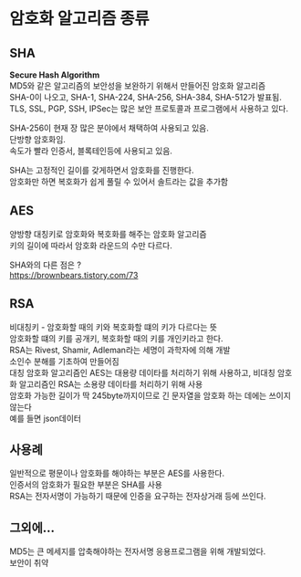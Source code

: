 # 암호화 알고리즘 종류

## SHA 
**Secure Hash Algorithm**   
MD5와 같은 알고리즘의 보안성을 보완하기 위해서 만들어진 암호화 알고리즘    
SHA-0이 나오고, SHA-1, SHA-224, SHA-256, SHA-384, SHA-512가 발표됨.     
TLS, SSL, PGP, SSH, IPSec는 많은 보안 프로토콜과 프로그램에서 사용하고 있다.      

SHA-256이 현재 장 많은 분야에서 채택하여 사용되고 있음.     
단방향 암호화임.    
속도가 빨라 인증서, 블록테인등에 사용되고 있음.     

SHA는 고정적인 길이를 갖게하면서 암호화를 진행한다.     
암호화만 하면 복호화가 쉽게 풀릴 수 있어서 솔트라는 값을 추가함     

## AES
양방향 대칭키로 암호화와 복호화를 해주는 암호화 알고리즘   
키의 길이에 따라서 암호화 라운드의 수만 다르다.   

SHA와의 다른 점은 ?   
https://brownbears.tistory.com/73   

## RSA
비대칭키 - 암호화할 때의 키와 복호화할 떄의 키가 다르다는 뜻    
암호화할 떄의 키를 공개키, 복호화할 때의 키를 개인키라고 한다.    
RSA는 Rivest, Shamir, Adleman라는 세명이 과학자에 의해 개발    
소인수 분해를 기초하여 만들어짐    
대칭 암호화 알고리즘인 AES는 대용량 데이타를 처리하기 위해 사용하고, 비대칭 암호화 알고리즘인 RSA는 소용량 데이타를 처리하기 위해 사용    
암호화 가능한 길이가 딱 245byte까지이므로 긴 문자열을 암호화 하는 데에는 쓰이지 않는다    
예를 들면 json데이터    

## 사용례
일반적으로 평문이나 암호화를 해야하는 부분은 AES를 사용한다.     
인증서의 암호화가 필요한 부분은 SHA를 사용      
RSA는 전자서명이 가능하기 때문에 인증을 요구하는 전자상거래 등에 쓰인다.        

## 그외에...
MD5는 큰 메세지를 압축해야하는 전자서명 응용프로그램을 위해 개발되었다.    
보안이 취약    
